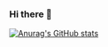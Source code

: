 ### Hi there 👋

[![Anurag's GitHub stats](https://github-readme-stats.vercel.app/api?username=giovannikurniawan)](https://github.com/anuraghazra/github-readme-stats)
